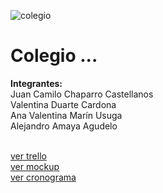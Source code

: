![colegio](https://github.com/valentinamarinu/campusConnect/assets/103174712/3e22722c-440d-4ed2-84f7-058241e5bade)
# Colegio ...

**Integrantes:** <br>
Juan Camilo Chaparro Castellanos <br>
Valentina Duarte Cardona <br>
Ana Valentina Marín Usuga <br>
Alejandro Amaya Agudelo <br>

<br>[ver trello](https://trello.com/b/WnTKuFB6/riwi-project-development) 
<br>[ver mockup](https://www.figma.com/file/eHUSTzzrOePKQ3zvUVlhBt/Caminos-del-saber?type=design&node-id=50-3&mode=design&t=XAT5DkQaSmDGNqai-0)
<br>[ver cronograma](https://docs.google.com/spreadsheets/d/1zWF90D621u1R79zkyxkxKWNX_h_tLQlQx5OlbWMdfN4/edit)

